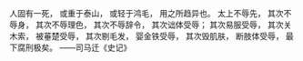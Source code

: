 人固有一死，
或重于泰山，
或轻于鸿毛，
用之所趋异也。
太上不辱先，
其次不辱身，
其次不辱理色，
其次不辱辞令，
其次诎体受辱；
其次易服受辱，
其次关木索，
被菙楚受辱，
其次剔毛发，
婴金铁受辱，
其次毁肌肤，
断肢体受辱，
最下腐刑极矣。
——司马迁《史记》

<!---
zwrmkmswlbbf/zwrmkmswlbbf is a ✨ special ✨ repository because its `README.md` (this file) appears on your GitHub profile.
You can click the Preview link to take a look at your changes.
--->
